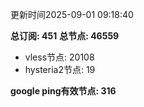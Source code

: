 更新时间2025-09-01 09:18:40

**总订阅: 451**
**总节点: 46559**
- vless节点: 20108
- hysteria2节点: 19

**google ping有效节点: 316**
